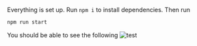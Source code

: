 Everything is set up. Run `npm i` to install dependencies. Then run 
```bash
npm run start
```
You should be able to see the following
![test](https://i.imgur.com/xZgDtRl.png)
